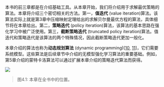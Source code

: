 本书的前三章都是在介绍基础工具。从本章开始，我们将介绍用于求解最优策略的算法。本章将介绍三个密切相关的方法。第一，**值迭代** (value iteration)算法。该算法实际上就是第3章中压缩映射定理给出的求解贝尔曼最优方程的算法，具体细节将在本章给出。第二，**策略迭代** (policy iteration)算法，该算法的基本思路在强化学习中被广泛使用。第三，**截断策略迭代** (truncated policy iteration)算法。值迭代和策略迭代是该算法的两个特殊情况，因此截断策略迭代更加一般化。

本章介绍的算法也称为**动态规划算法** (dynamic programming)[[10](https://press.princeton.edu/books/paperback/9780691146683/dynamic-programming), [11](https://press.princeton.edu/books/hardcover/9780691651873/applied-dynamic-programming)]，它们需要系统模型。这些算法是后续章节中介绍的无模型强化学习算法的重要基础。例如，第$5$章介绍的蒙特卡洛算法可以通过扩展本章介绍的策略迭代算法而获得。

 ![](../img/chapter/chapter-4.png)
 > 图$4.1$: 本章在全书中的位置。